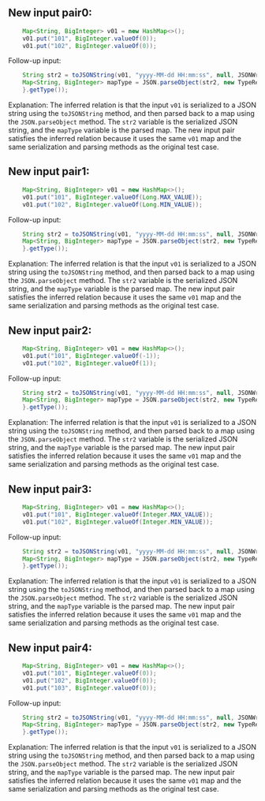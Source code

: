 ## New input pair0:
```java
    Map<String, BigInteger> v01 = new HashMap<>();
    v01.put("101", BigInteger.valueOf(0));
    v01.put("102", BigInteger.valueOf(0));
```
Follow-up input:
```java
    String str2 = toJSONString(v01, "yyyy-MM-dd HH:mm:ss", null, JSONWriter.Feature.WriteDateUseDateFormat);
    Map<String, BigInteger> mapType = JSON.parseObject(str2, new TypeReference<Map<String, BigInteger>>() {
    }.getType());
```
Explanation: The inferred relation is that the input `v01` is serialized to a JSON string using the `toJSONString` method, and then parsed back to a map using the `JSON.parseObject` method. The `str2` variable is the serialized JSON string, and the `mapType` variable is the parsed map. The new input pair satisfies the inferred relation because it uses the same `v01` map and the same serialization and parsing methods as the original test case.

## New input pair1:
```java
    Map<String, BigInteger> v01 = new HashMap<>();
    v01.put("101", BigInteger.valueOf(Long.MAX_VALUE));
    v01.put("102", BigInteger.valueOf(Long.MIN_VALUE));
```
Follow-up input:
```java
    String str2 = toJSONString(v01, "yyyy-MM-dd HH:mm:ss", null, JSONWriter.Feature.WriteDateUseDateFormat);
    Map<String, BigInteger> mapType = JSON.parseObject(str2, new TypeReference<Map<String, BigInteger>>() {
    }.getType());
```
Explanation: The inferred relation is that the input `v01` is serialized to a JSON string using the `toJSONString` method, and then parsed back to a map using the `JSON.parseObject` method. The `str2` variable is the serialized JSON string, and the `mapType` variable is the parsed map. The new input pair satisfies the inferred relation because it uses the same `v01` map and the same serialization and parsing methods as the original test case.

## New input pair2:
```java
    Map<String, BigInteger> v01 = new HashMap<>();
    v01.put("101", BigInteger.valueOf(-1));
    v01.put("102", BigInteger.valueOf(1));
```
Follow-up input:
```java
    String str2 = toJSONString(v01, "yyyy-MM-dd HH:mm:ss", null, JSONWriter.Feature.WriteDateUseDateFormat);
    Map<String, BigInteger> mapType = JSON.parseObject(str2, new TypeReference<Map<String, BigInteger>>() {
    }.getType());
```
Explanation: The inferred relation is that the input `v01` is serialized to a JSON string using the `toJSONString` method, and then parsed back to a map using the `JSON.parseObject` method. The `str2` variable is the serialized JSON string, and the `mapType` variable is the parsed map. The new input pair satisfies the inferred relation because it uses the same `v01` map and the same serialization and parsing methods as the original test case.

## New input pair3:
```java
    Map<String, BigInteger> v01 = new HashMap<>();
    v01.put("101", BigInteger.valueOf(Integer.MAX_VALUE));
    v01.put("102", BigInteger.valueOf(Integer.MIN_VALUE));
```
Follow-up input:
```java
    String str2 = toJSONString(v01, "yyyy-MM-dd HH:mm:ss", null, JSONWriter.Feature.WriteDateUseDateFormat);
    Map<String, BigInteger> mapType = JSON.parseObject(str2, new TypeReference<Map<String, BigInteger>>() {
    }.getType());
```
Explanation: The inferred relation is that the input `v01` is serialized to a JSON string using the `toJSONString` method, and then parsed back to a map using the `JSON.parseObject` method. The `str2` variable is the serialized JSON string, and the `mapType` variable is the parsed map. The new input pair satisfies the inferred relation because it uses the same `v01` map and the same serialization and parsing methods as the original test case.

## New input pair4:
```java
    Map<String, BigInteger> v01 = new HashMap<>();
    v01.put("101", BigInteger.valueOf(0));
    v01.put("102", BigInteger.valueOf(0));
    v01.put("103", BigInteger.valueOf(0));
```
Follow-up input:
```java
    String str2 = toJSONString(v01, "yyyy-MM-dd HH:mm:ss", null, JSONWriter.Feature.WriteDateUseDateFormat);
    Map<String, BigInteger> mapType = JSON.parseObject(str2, new TypeReference<Map<String, BigInteger>>() {
    }.getType());
```
Explanation: The inferred relation is that the input `v01` is serialized to a JSON string using the `toJSONString` method, and then parsed back to a map using the `JSON.parseObject` method. The `str2` variable is the serialized JSON string, and the `mapType` variable is the parsed map. The new input pair satisfies the inferred relation because it uses the same `v01` map and the same serialization and parsing methods as the original test case.
